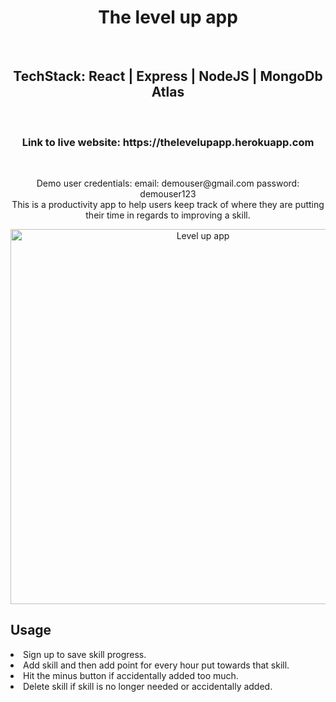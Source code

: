 <h1 align="center">The level up app</h1>
</br>
<h2 align="center">TechStack: React | Express | NodeJS | MongoDb Atlas</h2></br>
<h3 align="center">Link to live website: https://thelevelupapp.herokuapp.com</h3></br>
<p align="center">
Demo user credentials: email: demouser@gmail.com password: demouser123
</br>
This is a productivity app to help users keep track of where they are putting their time in regards to improving a skill. 
</br>
 
<p align="center">
  <img width="600" src="https://user-images.githubusercontent.com/50165811/126083038-0fab8cb1-f2f6-492e-88b9-c90b9e8fa3be.png" alt="Level up app">
</p>
 </p>
 <p>
  <h2> Usage</h2>
    <li >Sign up to save skill progress.</li>
    <li >Add skill and then add point for every hour put towards that skill. </li>
    <li >Hit the minus button if accidentally added too much.</li>
    <li >Delete skill if skill is no longer needed or accidentally added.</li>
  
 </p>
